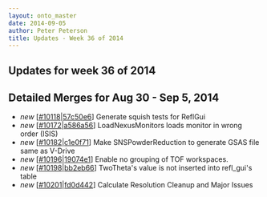 ```yaml
---
layout: onto_master
date: 2014-09-05
author: Peter Peterson
title: Updates - Week 36 of 2014
---
```

Updates for week 36 of 2014
---------------------------

Detailed Merges for Aug 30 - Sep 5, 2014
----------------------------------------
* *new* \[[#10118](http://trac.mantidproject.org/mantid/ticket/10118)\|[57c50e6](https://github.com/mantidproject/mantid/commit/57c50e6f9ec0d0d7647ff161c5938adc780f09f7)\] Generate squish tests for ReflGui
* *new* \[[#10172](http://trac.mantidproject.org/mantid/ticket/10172)\|[a586a56](https://github.com/mantidproject/mantid/commit/a586a56643c126f56e8ce7f03e256c46defca2c2)\] LoadNexusMonitors loads monitor in wrong order (ISIS)
* *new* \[[#10182](http://trac.mantidproject.org/mantid/ticket/10182)\|[c1e0f71](https://github.com/mantidproject/mantid/commit/c1e0f71e8c61d15cbdd1d6e1cf509199e33a6524)\] Make SNSPowderReduction to generate GSAS file same as V-Drive
* *new* \[[#10196](http://trac.mantidproject.org/mantid/ticket/10196)\|[19074e1](https://github.com/mantidproject/mantid/commit/19074e1bc0c6ebcada4091c856841f41de4a55d3)\] Enable no grouping of TOF workspaces.
* *new* \[[#10198](http://trac.mantidproject.org/mantid/ticket/10198)\|[bb2eb66](https://github.com/mantidproject/mantid/commit/bb2eb66f4bdb8dde5f4aefca3aaed185f7d0f63b)\] TwoTheta's value is not inserted into refl_gui's table
* *new* \[[#10201](http://trac.mantidproject.org/mantid/ticket/10201)\|[fd0d442](https://github.com/mantidproject/mantid/commit/fd0d442e2519a8b7a40c26107f80308c3675562f)\] Calculate Resolution Cleanup and Major Issues
